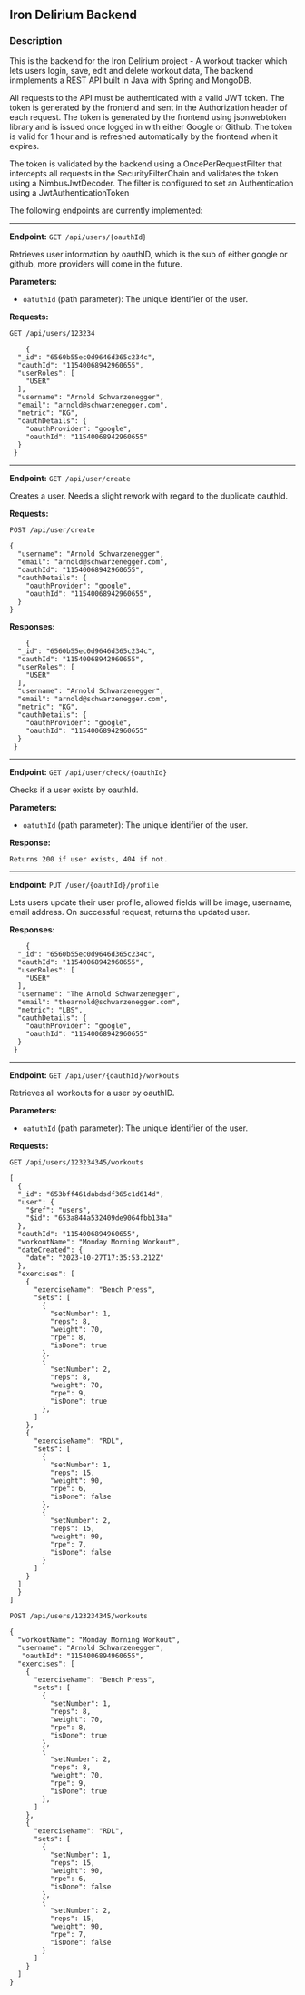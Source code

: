 ## Iron Delirium Backend

### Description
This is the backend for the Iron Delirium project - A workout tracker which lets users login, save, edit and delete 
workout data, The backend inmplements a REST API built in Java with Spring and MongoDB.

All requests to the API must be authenticated with a valid JWT token. The token is generated by the frontend and sent in the
Authorization header of each request. The token is generated by the frontend using jsonwebtoken library and is issued
once logged in with either Google or Github. The token is valid for 1 hour and is refreshed automatically by the frontend
when it expires.

The token is validated by the backend using a OncePerRequestFilter that intercepts all requests in the SecurityFilterChain 
and validates the token using a NimbusJwtDecoder. The filter is configured to set an Authentication using a JwtAuthenticationToken
 

The following endpoints are currently implemented:

-------------

**Endpoint:** `GET /api/users/{oauthId}`

Retrieves user information by oauthID, which is the sub of either google or github, more providers will come in the future.

**Parameters:**

- `oatuthId` (path parameter): The unique identifier of the user.

**Requests:**

```http
GET /api/users/123234

    {
  "_id": "6560b55ec0d9646d365c234c",
  "oauthId": "11540068942960655",
  "userRoles": [
    "USER"
  ],
  "username": "Arnold Schwarzenegger",
  "email": "arnold@schwarzenegger.com",
  "metric": "KG",
  "oauthDetails": {
    "oauthProvider": "google",
    "oauthId": "11540068942960655"
  }
 }
```

-------------

**Endpoint:** `GET /api/user/create`

Creates a user. Needs a slight rework with regard to the duplicate oauthId.

**Requests:**

```http
POST /api/user/create

{
  "username": "Arnold Schwarzenegger",
  "email": "arnold@schwarzenegger.com",
  "oauthId": "11540068942960655",
  "oauthDetails": {
    "oauthProvider": "google",
    "oauthId": "11540068942960655",
  }
}
```

**Responses:**

```http
    {
  "_id": "6560b55ec0d9646d365c234c",
  "oauthId": "11540068942960655",
  "userRoles": [
    "USER"
  ],
  "username": "Arnold Schwarzenegger",
  "email": "arnold@schwarzenegger.com",
  "metric": "KG",
  "oauthDetails": {
    "oauthProvider": "google",
    "oauthId": "11540068942960655"
  }
 }
```

-------------

**Endpoint:** `GET /api/user/check/{oauthId}`

Checks if a user exists by oauthId.

**Parameters:**

- `oatuthId` (path parameter): The unique identifier of the user.

**Response:**

```http
Returns 200 if user exists, 404 if not.
```

-------------

**Endpoint:** `PUT /user/{oauthId}/profile`

Lets users update their user profile, allowed fields will be image, username, email address. On successful request, 
returns the updated user.

**Responses:**

```http
    {
  "_id": "6560b55ec0d9646d365c234c",
  "oauthId": "11540068942960655",
  "userRoles": [
    "USER"
  ],
  "username": "The Arnold Schwarzenegger",
  "email": "thearnold@schwarzenegger.com",
  "metric": "LBS",
  "oauthDetails": {
    "oauthProvider": "google",
    "oauthId": "11540068942960655"
  }
 }
```

-------------

**Endpoint:** `GET /api/user/{oauthId}/workouts`

Retrieves all workouts for a user by oauthID.

**Parameters:**

- `oatuthId` (path parameter): The unique identifier of the user.

**Requests:**

```http
GET /api/users/123234345/workouts

[
  {
  "_id": "653bff461dabdsdf365c1d614d",
  "user": {
    "$ref": "users",
    "$id": "653a844a532409de9064fbb138a"
  },
  "oauthId": "1154006894960655",
  "workoutName": "Monday Morning Workout",
  "dateCreated": {
    "date": "2023-10-27T17:35:53.212Z"
  },
  "exercises": [
    {
      "exerciseName": "Bench Press",
      "sets": [
        {
          "setNumber": 1,
          "reps": 8,
          "weight": 70,
          "rpe": 8,
          "isDone": true
        },
        {
          "setNumber": 2,
          "reps": 8,
          "weight": 70,
          "rpe": 9,
          "isDone": true
        },
      ]
    },
    {
      "exerciseName": "RDL",
      "sets": [
        {
          "setNumber": 1,
          "reps": 15,
          "weight": 90,
          "rpe": 6,
          "isDone": false
        },
        {
          "setNumber": 2,
          "reps": 15,
          "weight": 90,
          "rpe": 7,
          "isDone": false
        }
      ]
    }
  ]
  }
]
```
```http
POST /api/users/123234345/workouts

{
  "workoutName": "Monday Morning Workout",
  "username": "Arnold Schwarzenegger",
   "oauthId": "1154006894960655",
  "exercises": [
    {
      "exerciseName": "Bench Press",
      "sets": [
        {
          "setNumber": 1,
          "reps": 8,
          "weight": 70,
          "rpe": 8,
          "isDone": true
        },
        {
          "setNumber": 2,
          "reps": 8,
          "weight": 70,
          "rpe": 9,
          "isDone": true
        },
      ]
    },
    {
      "exerciseName": "RDL",
      "sets": [
        {
          "setNumber": 1,
          "reps": 15,
          "weight": 90,
          "rpe": 6,
          "isDone": false
        },
        {
          "setNumber": 2,
          "reps": 15,
          "weight": 90,
          "rpe": 7,
          "isDone": false
        }
      ]
    }
  ]
}
```

